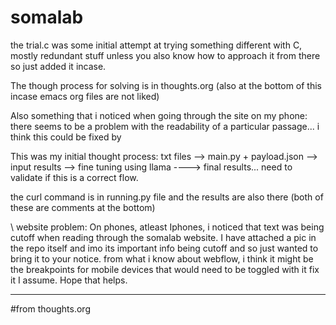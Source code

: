 # somalab

the trial.c was some initial attempt at trying something different with C, mostly redundant stuff unless you also know how to approach it from there so just added it incase. 

The though process for solving is in thoughts.org (also at the bottom of this incase emacs org files are not liked) 

Also something that i noticed when going through the site on my phone: there seems to be a problem with the readability of a particular passage... i think this could be fixed by

This was my initial thought process: txt files --> main.py + payload.json --> input results --> fine tuning using llama ----> final results... need to validate if this is a correct flow.

the curl command is in running.py file and the results are also there (both of these are comments at the bottom) 

\\  website problem: On phones, atleast Iphones, i noticed that text was being cutoff when reading through the somalab website. I have attached a pic in the repo itself and imo its important info being cutoff and so just wanted to bring it to your notice. from what i know about webflow, i think it might be the breakpoints for mobile devices that would need to be toggled with it fix it I assume. Hope that helps. 


---------------

#from thoughts.org 

